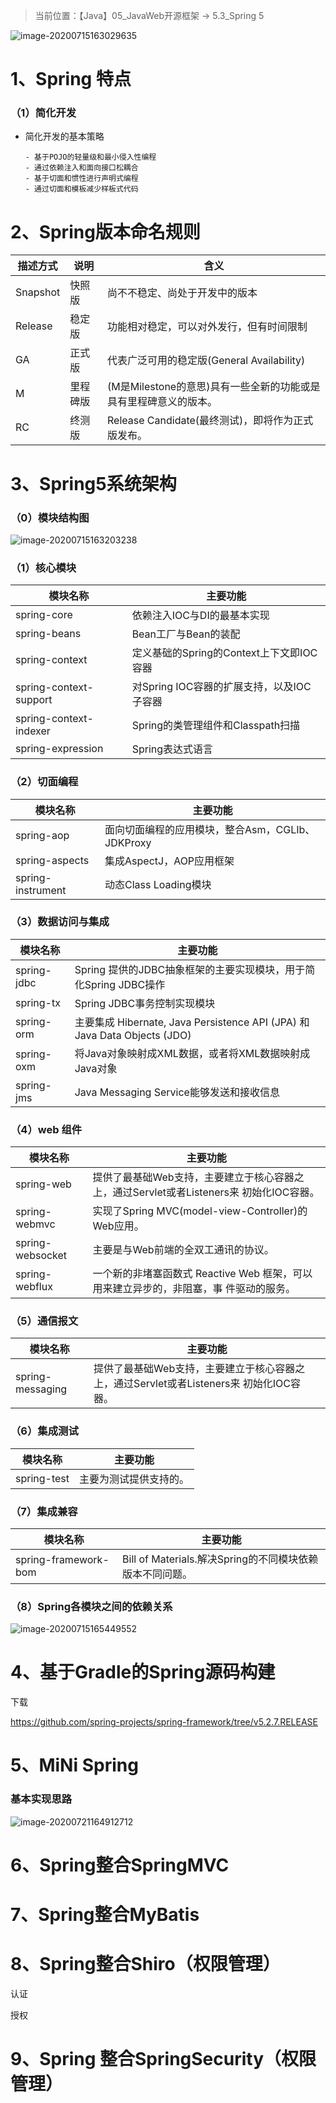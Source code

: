 > 当前位置：【Java】05_JavaWeb开源框架  -> 5.3_Spring 5



![image-20200715163029635](/Users/td/Documents/02_Code/MyNote_Being-A-Full-Stack-Developer/【Java】05_JavaWeb开源框架/image/0003.png)



# 1、Spring 特点

### （1）简化开发

- 简化开发的基本策略

  ```
  - 基于POJO的轻量级和最小侵入性编程
  - 通过依赖注入和面向接口松耦合
  - 基于切面和惯性进行声明式编程
  - 通过切面和模板减少样板式代码
  ```

  

# 2、Spring版本命名规则

| 描述方式 | 说明     | 含义                                                         |
| -------- | -------- | ------------------------------------------------------------ |
| Snapshot | 快照版   | 尚不不稳定、尚处于开发中的版本                               |
| Release  | 稳定版   | 功能相对稳定，可以对外发行，但有时间限制                     |
| GA       | 正式版   | 代表广泛可用的稳定版(General Availability)                   |
| M        | 里程碑版 | (M是Milestone的意思)具有一些全新的功能或是具有里程碑意义的版本。 |
| RC       | 终测版   | Release Candidate(最终测试)，即将作为正式版发布。            |



# 3、Spring5系统架构

### （0）模块结构图

![image-20200715163203238](/Users/td/Documents/02_Code/MyNote_Being-A-Full-Stack-Developer/【Java】05_JavaWeb开源框架/image/0004.png)



### （1）核心模块

| 模块名称               | 主要功能                                  |
| ---------------------- | ----------------------------------------- |
| spring-core            | 依赖注入IOC与DI的最基本实现               |
| spring-beans           | Bean工厂与Bean的装配                      |
| spring-context         | 定义基础的Spring的Context上下文即IOC容器  |
| spring-context-support | 对Spring IOC容器的扩展支持，以及IOC子容器 |
| spring-context-indexer | Spring的类管理组件和Classpath扫描         |
| spring-expression      | Spring表达式语言                          |



### （2）切面编程

| 模块名称          | 主要功能                                         |
| ----------------- | ------------------------------------------------ |
| spring-aop        | 面向切面编程的应用模块，整合Asm，CGLIb、JDKProxy |
| spring-aspects    | 集成AspectJ，AOP应用框架                         |
| spring-instrument | 动态Class Loading模块                            |

### （3）数据访问与集成

| 模块名称    | 主要功能                                                     |
| ----------- | ------------------------------------------------------------ |
| spring-jdbc | Spring 提供的JDBC抽象框架的主要实现模块，用于简化Spring JDBC操作 |
| spring-tx   | Spring JDBC事务控制实现模块                                  |
| spring-orm  | 主要集成 Hibernate, Java Persistence API (JPA) 和 Java Data Objects (JDO) |
| spring-oxm  | 将Java对象映射成XML数据，或者将XML数据映射成Java对象         |
| spring-jms  | Java Messaging Service能够发送和接收信息                     |



### （4）web 组件

| 模块名称         | 主要功能                                                     |
| ---------------- | ------------------------------------------------------------ |
| spring-web       | 提供了最基础Web支持，主要建立于核心容器之上，通过Servlet或者Listeners来 初始化IOC容器。 |
| spring-webmvc    | 实现了Spring MVC(model-view-Controller)的Web应用。           |
| spring-websocket | 主要是与Web前端的全双工通讯的协议。                          |
| spring-webflux   | 一个新的非堵塞函数式 Reactive Web 框架，可以用来建立异步的，非阻塞，事 件驱动的服务。 |



### （5）通信报文

| 模块名称         | 主要功能                                                     |
| ---------------- | ------------------------------------------------------------ |
| spring-messaging | 提供了最基础Web支持，主要建立于核心容器之上，通过Servlet或者Listeners来 初始化IOC容器。 |



### （6）集成测试

| 模块名称    | 主要功能               |
| ----------- | ---------------------- |
| spring-test | 主要为测试提供支持的。 |



### （7）集成兼容

| 模块名称             | 主要功能                                                 |
| -------------------- | -------------------------------------------------------- |
| spring-framework-bom | Bill of Materials.解决Spring的不同模块依赖版本不同问题。 |



### （8）Spring各模块之间的依赖关系

![image-20200715165449552](/Users/td/Documents/02_Code/MyNote_Being-A-Full-Stack-Developer/【Java】05_JavaWeb开源框架/image/0005.png)



# 4、基于Gradle的Spring源码构建

下载

https://github.com/spring-projects/spring-framework/tree/v5.2.7.RELEASE



# 5、MiNi Spring

### 基本实现思路

![image-20200721164912712](/Users/td/Documents/02_Code/MyNote_Being-A-Full-Stack-Developer/【Java】05_JavaWeb开源框架/image/0006.png)





# 6、Spring整合SpringMVC



# 7、Spring整合MyBatis



# 8、Spring整合Shiro（权限管理）

认证

授权



# 9、Spring 整合SpringSecurity（权限管理）